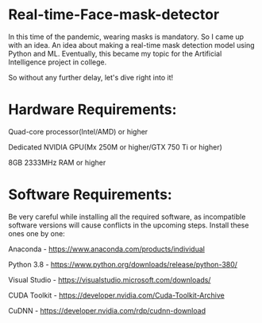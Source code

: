 # Real-time-Face-mask-detector
In this time of the pandemic, wearing masks is mandatory. So I came up with an idea. An idea about making a real-time mask detection model using Python and ML. Eventually, this became my topic for the Artificial Intelligence project in college.

So without any further delay, let's dive right into it!

# Hardware Requirements:

Quad-core processor(Intel/AMD) or higher

Dedicated NVIDIA GPU(Mx 250M or higher/GTX 750 Ti or higher)

8GB 2333MHz RAM or higher

# Software Requirements:

Be very careful while installing all the required software, as incompatible software versions will cause conflicts in the upcoming steps. Install these ones one by one:

Anaconda - https://www.anaconda.com/products/individual

Python 3.8 - https://www.python.org/downloads/release/python-380/

Visual Studio - https://visualstudio.microsoft.com/downloads/

CUDA Toolkit - https://developer.nvidia.com/Cuda-Toolkit-Archive

CuDNN - https://developer.nvidia.com/rdp/cudnn-download
